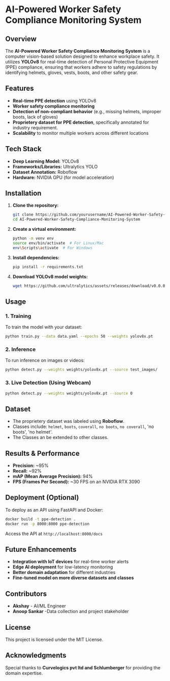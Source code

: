 # AI-Powered Worker Safety Compliance Monitoring System

## Overview
The **AI-Powered Worker Safety Compliance Monitoring System** is a computer vision-based solution designed to enhance workplace safety. It utilizes **YOLOv8** for real-time detection of Personal Protective Equipment (PPE) compliance, ensuring that workers adhere to safety regulations by identifying helmets, gloves, vests, boots, and other safety gear.

## Features
- **Real-time PPE detection** using YOLOv8
- **Worker safety compliance monitoring**
- **Detection of non-compliant behavior** (e.g., missing helmets, improper boots, lack of gloves)
- **Proprietery dataset for PPE detection**, specifically annotated for industry requirement.
- **Scalability** to monitor multiple workers across different locations

## Tech Stack
- **Deep Learning Model:** YOLOv8
- **Frameworks/Libraries:** Ultralytics YOLO
- **Dataset Annotation:** Roboflow
- **Hardware:** NVIDIA GPU (for model acceleration)

## Installation
1. **Clone the repository:**
   ```bash
   git clone https://github.com/yourusername/AI-Powered-Worker-Safety-Compliance-Monitoring-System.git
   cd AI-Powered-Worker-Safety-Compliance-Monitoring-System

   ```
2. **Create a virtual environment:**
   ```bash
   python -m venv env
   source env/bin/activate  # For Linux/Mac
   env\Scripts\activate  # For Windows
   ```
3. **Install dependencies:**
   ```bash
   pip install -r requirements.txt
   ```
4. **Download YOLOv8 model weights:**
   ```bash
   wget https://github.com/ultralytics/assets/releases/download/v0.0.0/yolov8x.pt -O weights/yolov8x.pt
   ```

## Usage
### 1. Training
To train the model with your dataset:
```bash
python train.py --data data.yaml --epochs 50 --weights yolov8x.pt
```

### 2. Inference
To run inference on images or videos:
```bash
python detect.py --weights weights/yolov8x.pt --source test_images/
```

### 3. Live Detection (Using Webcam)
```bash
python detect.py --weights weights/yolov8x.pt --source 0
```

## Dataset
- The proprietery dataset was labeled using **Roboflow**.
- Classes include: `helmet`, `boots`, `coverall`, `no boots`, `no coverall`, 'no boots', 'no helmet'.
- The Classes an be extended to other classes.

## Results & Performance
- **Precision:** ~95%
- **Recall:** ~92%
- **mAP (Mean Average Precision):** 94%
- **FPS (Frames Per Second):** ~30 FPS on an NVIDIA RTX 3090

## Deployment (Optional)
To deploy as an API using FastAPI and Docker:
```bash
docker build -t ppe-detection .
docker run -p 8000:8000 ppe-detection
```
Access the API at `http://localhost:8000/docs`

## Future Enhancements
- **Integration with IoT devices** for real-time worker alerts
- **Edge AI deployment** for low-latency monitoring
- **Better domain adaptation** for different industries
- **Fine-tuned model on more diverse datasets and classes**

## Contributors
- **Akshay** - AI/ML Engineer
- **Anoop Sankar** -Data collection and project stakeholder

## License
This project is licensed under the MIT License.

## Acknowledgments
Special thanks to **Curvelogics pvt ltd and Schlumberger** for providing the domain expertise.


